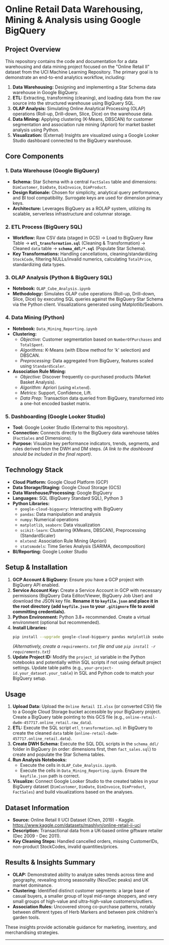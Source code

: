 # Online Retail Data Warehousing, Mining & Analysis using Google BigQuery

## Project Overview

This repository contains the code and documentation for a data warehousing and data mining project focused on the "Online Retail II" dataset from the UCI Machine Learning Repository. The primary goal is to demonstrate an end-to-end analytics workflow, including:

1.  **Data Warehousing:** Designing and implementing a Star Schema data warehouse in Google BigQuery.
2.  **ETL:** Extracting, transforming (cleaning), and loading data from the raw source into the structured warehouse using BigQuery SQL.
3.  **OLAP Analysis:** Simulating Online Analytical Processing (OLAP) operations (Roll-up, Drill-down, Slice, Dice) on the warehouse data.
4.  **Data Mining:** Applying clustering (K-Means, DBSCAN) for customer segmentation and association rule mining (Apriori) for market basket analysis using Python.
5.  **Visualization:** (External) Insights are visualized using a Google Looker Studio dashboard connected to the BigQuery warehouse.

## Core Components

### 1. Data Warehouse (Google BigQuery)
*   **Schema:** Star Schema with a central `FactSales` table and dimensions: `DimCustomer`, `DimDate`, `DimInvoice`, `DimProduct`.
*   **Design Rationale:** Chosen for simplicity, analytical query performance, and BI tool compatibility. Surrogate keys are used for dimension primary keys.
*   **Architecture:** Leverages BigQuery as a ROLAP system, utilizing its scalable, serverless infrastructure and columnar storage.

### 2. ETL Process (BigQuery SQL)
*   **Workflow:** Raw CSV data (staged in GCS) -> Load to BigQuery Raw Table -> **`etl_transformation.sql`** (Cleaning & Transformation) -> Cleaned `data` table -> **`schema_ddl/*.sql`** (Populate Star Schema).
*   **Key Transformations:** Handling cancellations, cleaning/standardizing `StockCode`, filtering NULLs/invalid numerics, calculating `TotalPrice`, standardizing data types.

### 3. OLAP Analysis (Python & BigQuery SQL)
*   **Notebook:** `OLAP_Cube_Analysis.ipynb`
*   **Methodology:** Simulates OLAP cube operations (Roll-up, Drill-down, Slice, Dice) by executing SQL queries against the BigQuery Star Schema via the Python client. Visualizations generated using Matplotlib/Seaborn.

### 4. Data Mining (Python)
*   **Notebook:** `Data_Mining_Reporting.ipynb`
*   **Clustering:**
    *   *Objective:* Customer segmentation based on `NumberOfPurchases` and `TotalSpent`.
    *   *Algorithms:* K-Means (with Elbow method for 'k' selection) and DBSCAN.
    *   *Preprocessing:* Data aggregated from BigQuery, features scaled using `StandardScaler`.
*   **Association Rule Mining:**
    *   *Objective:* Discover frequently co-purchased products (Market Basket Analysis).
    *   *Algorithm:* Apriori (using `mlxtend`).
    *   *Metrics:* Support, Confidence, Lift.
    *   *Data Prep:* Transaction data queried from BigQuery, transformed into a one-hot encoded basket matrix.

### 5. Dashboarding (Google Looker Studio)
*   **Tool:** Google Looker Studio (External to this repository).
*   **Connection:** Connects directly to the BigQuery data warehouse tables (`FactSales` and Dimensions).
*   **Purpose:** Visualize key performance indicators, trends, segments, and rules derived from the DWH and DM steps. *(A link to the dashboard should be included in the final report)*.

## Technology Stack

*   **Cloud Platform:** Google Cloud Platform (GCP)
*   **Data Storage/Staging:** Google Cloud Storage (GCS)
*   **Data Warehouse/Processing:** Google BigQuery
*   **Languages:** SQL (BigQuery Standard SQL), Python 3
*   **Python Libraries:**
    *   `google-cloud-bigquery`: Interacting with BigQuery
    *   `pandas`: Data manipulation and analysis
    *   `numpy`: Numerical operations
    *   `matplotlib`, `seaborn`: Data visualization
    *   `scikit-learn`: Clustering (KMeans, DBSCAN), Preprocessing (StandardScaler)
    *   `mlxtend`: Association Rule Mining (Apriori)
    *   `statsmodels`: Time Series Analysis (SARIMA, decomposition)
*   **BI/Reporting:** Google Looker Studio

## Setup & Installation

1.  **GCP Account & BigQuery:** Ensure you have a GCP project with BigQuery API enabled.
2.  **Service Account Key:** Create a Service Account in GCP with necessary permissions (BigQuery Data Editor/Viewer, BigQuery Job User) and download the JSON key file. **Rename it to `keyfile.json` and place it in the root directory (add `keyfile.json` to your `.gitignore` file to avoid committing credentials).**
3.  **Python Environment:** Python 3.8+ recommended. Create a virtual environment (optional but recommended).
4.  **Install Libraries:**
    ```bash
    pip install --upgrade google-cloud-bigquery pandas matplotlib seaborn scikit-learn mlxtend statsmodels google-auth google-auth-oauthlib jupyter
    ```
    *(Alternatively, create a `requirements.txt` file and use `pip install -r requirements.txt`)*
5.  **Update Project ID:** Modify the `project_id` variable in the Python notebooks and potentially within SQL scripts if not using default project settings. Update table paths (e.g., `your-project-id.your_dataset.your_table`) in SQL and Python code to match your BigQuery setup.

## Usage

1.  **Upload Data:** Upload the `Online Retail II.xlsx` (or converted CSV) file to a Google Cloud Storage bucket accessible by your BigQuery project. Create a BigQuery table pointing to this GCS file (e.g., `online-retail-dwdm-457717.online_retail.raw_data`).
2.  **ETL:** Execute the SQL script `etl_transformation.sql` in BigQuery to create the cleaned `data` table (`online-retail-dwdm-457717.online_retail.data`).
3.  **Create DWH Schema:** Execute the SQL DDL scripts in the `schema_ddl/` folder in BigQuery (in order: dimensions first, then `fact_sales.sql`) to create and populate the Star Schema tables.
4.  **Run Analysis Notebooks:**
    *   Execute the cells in `OLAP_Cube_Analysis.ipynb`.
    *   Execute the cells in `Data_Mining_Reporting.ipynb`. Ensure the `keyfile.json` path is correct.
5.  **Visualize:** Connect Google Looker Studio to the created tables in your BigQuery dataset (`DimCustomer`, `DimDate`, `DimInvoice`, `DimProduct`, `FactSales`) and build visualizations based on the analyses.

## Dataset Information

*   **Source:** Online Retail II UCI Dataset (Chen, 2019) - Kaggle. https://www.kaggle.com/datasets/mashlyn/online-retail-ii-uci
*   **Description:** Transactional data from a UK-based online giftware retailer (Dec 2009 - Dec 2011).
*   **Key Cleaning Steps:** Handled cancelled orders, missing CustomerIDs, non-product StockCodes, invalid quantities/prices.

## Results & Insights Summary

*   **OLAP:** Demonstrated ability to analyze sales trends across time and geography, revealing strong seasonality (Nov/Dec peaks) and UK market dominance.
*   **Clustering:** Identified distinct customer segments: a large base of casual buyers, a smaller group of loyal mid-range shoppers, and very small groups of high-value and ultra-high-value customers/outliers.
*   **Association Rules:** Uncovered strong co-purchase patterns, notably between different types of Herb Markers and between pink children's garden tools.

These insights provide actionable guidance for marketing, inventory, and merchandising strategies.

---
